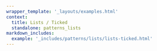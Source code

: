 ```yaml
---
wrapper_template: '_layouts/examples.html'
context:
  title: Lists / Ticked
  standalone: patterns_lists
markdown_includes:
  example: '_includes/patterns/lists/lists-ticked.html'
---
```

